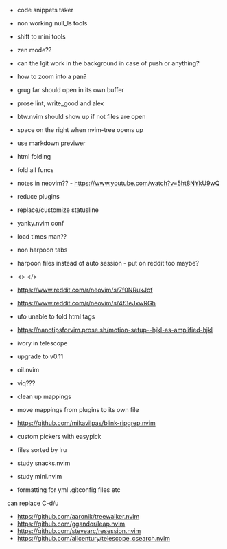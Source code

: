 - code snippets taker
- non working null_ls tools
- shift to mini tools
- zen mode??
- can the lgit work in the background in case of push or anything?
- how to zoom into a pan?
- grug far should open in its own buffer
- prose lint, write_good and alex
- btw.nvim should show up if not files are open
- space on the right when nvim-tree opens up
- use markdown previwer
- html folding
- fold all funcs
- notes in neovim?? - https://www.youtube.com/watch?v=5ht8NYkU9wQ

- reduce plugins
- replace/customize statusline
- yanky.nvim conf
- load times man??
- non harpoon tabs
- harpoon files instead of auto session - put on reddit too maybe?
- <> </>
- https://www.reddit.com/r/neovim/s/7f0NRukJof
- https://www.reddit.com/r/neovim/s/4f3eJxwRGh
- ufo unable to fold html tags
- https://nanotipsforvim.prose.sh/motion-setup--hjkl-as-amplified-hjkl
- ivory in telescope
- upgrade to v0.11
- oil.nvim
- viq???
- clean up mappings
- move mappings from plugins to its own file

- https://github.com/mikavilpas/blink-ripgrep.nvim
- custom pickers with easypick
- files sorted by lru
- study snacks.nvim
- study mini.nvim
- formatting for yml .gitconfig files etc

<!-- plugins to install -->

can replace C-d/u
- https://github.com/aaronik/treewalker.nvim
- https://github.com/ggandor/leap.nvim
- https://github.com/stevearc/resession.nvim
- https://github.com/allcentury/telescope_csearch.nvim
